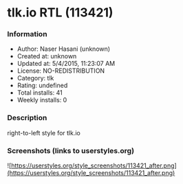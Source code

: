# tlk.io RTL (113421)

### Information
- Author: Naser Hasani (unknown)
- Created at: unknown
- Updated at: 5/4/2015, 11:23:07 AM
- License: NO-REDISTRIBUTION
- Category: tlk
- Rating: undefined
- Total installs: 41
- Weekly installs: 0


### Description
right-to-left style for tlk.io


### Screenshots (links to userstyles.org)
![https://userstyles.org/style_screenshots/113421_after.png](https://userstyles.org/style_screenshots/113421_after.png)


